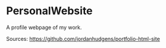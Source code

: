 # PersonalWebsite
A profile webpage of my work.


Sources:
https://github.com/jordanhudgens/portfolio-html-site
